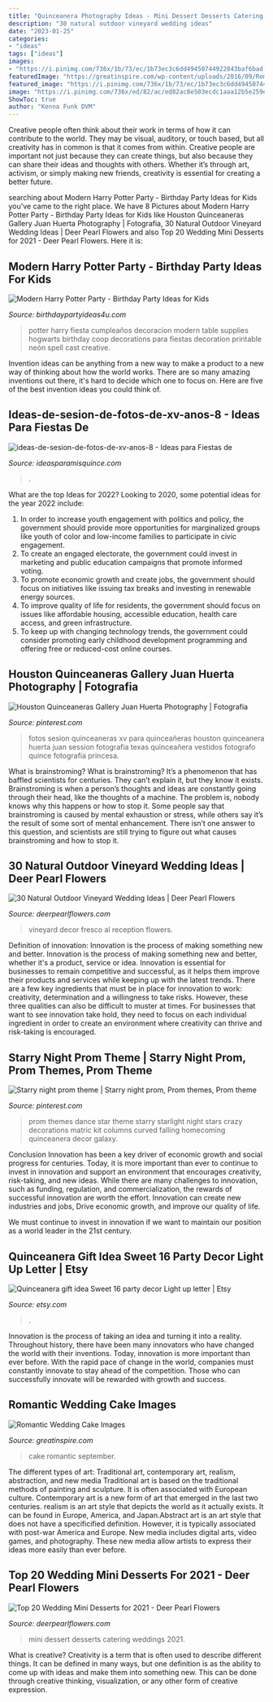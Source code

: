 ```yaml
---
title: "Quinceanera Photography Ideas - Mini Dessert Desserts Catering Weddings 2021"
description: "30 natural outdoor vineyard wedding ideas"
date: "2023-01-25"
categories:
- "ideas"
tags: ["ideas"]
images:
- "https://i.pinimg.com/736x/1b/73/ec/1b73ec3c6dd49450744922843baf6bad--feminine.jpg"
featuredImage: "https://greatinspire.com/wp-content/uploads/2016/09/Romantic-Wedding-Cake-Images-5.jpg"
featured_image: "https://i.pinimg.com/736x/1b/73/ec/1b73ec3c6dd49450744922843baf6bad--feminine.jpg"
image: "https://i.pinimg.com/736x/ed/82/ac/ed82ac8e503ecdc1aaa12b5e259ef149--prom-themes-starry-nights.jpg"
ShowToc: true
author: "Kenna Funk DVM"
---
```



Creative people often think about their work in terms of how it can contribute to the world. They may be visual, auditory, or touch based, but all creativity has in common is that it comes from within. Creative people are important not just because they can create things, but also because they can share their ideas and thoughts with others. Whether it’s through art, activism, or simply making new friends, creativity is essential for creating a better future.

	

		
searching about Modern Harry Potter Party - Birthday Party Ideas for Kids you've came to the right place. We have 8 Pictures about Modern Harry Potter Party - Birthday Party Ideas for Kids like Houston Quinceaneras Gallery Juan Huerta Photography | Fotografia, 30 Natural Outdoor Vineyard Wedding Ideas | Deer Pearl Flowers and also Top 20 Wedding Mini Desserts for 2021 - Deer Pearl Flowers. Here it is:
		
    
## Modern Harry Potter Party - Birthday Party Ideas For Kids

<img loading=lazy src="https://www.birthdaypartyideas4u.com/wp-content/uploads/2016/04/Modern-Harry-Potter-Party-Hogwarts-Food-550x792.jpg" onerror="this.onerror=null;this.src='https://tse4.mm.bing.net/th?id=OIP.A39PmggYQx6IRRS11sLGJQHaKq&amp;pid=15.1';" alt="Modern Harry Potter Party - Birthday Party Ideas for Kids">

_Source: birthdaypartyideas4u.com_

>potter harry fiesta cumpleaños decoracion modern table supplies hogwarts birthday coop decorations para fiestas decoration printable neón spell cast creative. 

	

Invention ideas can be anything from a new way to make a product to a new way of thinking about how the world works. There are so many amazing inventions out there, it's hard to decide which one to focus on. Here are five of the best invention ideas you could think of.

    
## Ideas-de-sesion-de-fotos-de-xv-anos-8 - Ideas Para Fiestas De

<img loading=lazy src="https://ideasparamisquince.com/wp-content/uploads/2016/07/Ideas-de-sesion-de-fotos-de-xv-años-8-1.jpg" onerror="this.onerror=null;this.src='https://tse4.mm.bing.net/th?id=OIP.h9tEwuiRckJLaPH82-iWvQHaLI&amp;pid=15.1';" alt="ideas-de-sesion-de-fotos-de-xv-anos-8 - Ideas para Fiestas de">

_Source: ideasparamisquince.com_

>. 

	

What are the top Ideas for 2022?
Looking to 2020, some potential ideas for the year 2022 include: 
1) In order to increase youth engagement with politics and policy, the government should provide more opportunities for marginalized groups like youth of color and low-income families to participate in civic engagement. 
2) To create an engaged electorate, the government could invest in marketing and public education campaigns that promote informed voting. 
3) To promote economic growth and create jobs, the government should focus on initiatives like issuing tax breaks and investing in renewable energy sources. 
4) To improve quality of life for residents, the government should focus on issues like affordable housing, accessible education, health care access, and green infrastructure. 
5) To keep up with changing technology trends, the government could consider promoting early childhood development programming and offering free or reduced-cost online courses.

    
## Houston Quinceaneras Gallery Juan Huerta Photography | Fotografia

<img loading=lazy src="https://i.pinimg.com/736x/1b/73/ec/1b73ec3c6dd49450744922843baf6bad--feminine.jpg" onerror="this.onerror=null;this.src='https://tse2.mm.bing.net/th?id=OIP.ftuP6YuiABmAWtOI9q0fSQHaLH&amp;pid=15.1';" alt="Houston Quinceaneras Gallery Juan Huerta Photography | Fotografia">

_Source: pinterest.com_

>fotos sesion quinceaneras xv para quinceañeras houston quinceanera huerta juan session fotografia texas quinceañera vestidos fotografo quince fotografía princesa. 

	

What is brainstroming?
What is brainstroming? It’s a phenomenon that has baffled scientists for centuries. They can’t explain it, but they know it exists. Brainstroming is when a person’s thoughts and ideas are constantly going through their head, like the thoughts of a machine. The problem is, nobody knows why this happens or how to stop it. Some people say that brainstroming is caused by mental exhaustion or stress, while others say it’s the result of some sort of mental enhancement. There isn’t one answer to this question, and scientists are still trying to figure out what causes brainstroming and how to stop it.

    
## 30 Natural Outdoor Vineyard Wedding Ideas | Deer Pearl Flowers

<img loading=lazy src="http://www.deerpearlflowers.com/wp-content/uploads/2017/02/Al-fresco-vineyard-reception-decor.jpg" onerror="this.onerror=null;this.src='https://tse4.mm.bing.net/th?id=OIP.75ppD2TTYlkw-Hd_k1Q0FgHaLH&amp;pid=15.1';" alt="30 Natural Outdoor Vineyard Wedding Ideas | Deer Pearl Flowers">

_Source: deerpearlflowers.com_

>vineyard decor fresco al reception flowers. 

	

Definition of innovation: Innovation is the process of making something new and better.
Innovation is the process of making something new and better, whether it's a product, service or idea. Innovation is essential for businesses to remain competitive and successful, as it helps them improve their products and services while keeping up with the latest trends.
There are a few key ingredients that must be in place for innovation to work: creativity, determination and a willingness to take risks. However, these three qualities can also be difficult to muster at times. For businesses that want to see innovation take hold, they need to focus on each individual ingredient in order to create an environment where creativity can thrive and risk-taking is encouraged.

    
## Starry Night Prom Theme | Starry Night Prom, Prom Themes, Prom Theme

<img loading=lazy src="https://i.pinimg.com/736x/ed/82/ac/ed82ac8e503ecdc1aaa12b5e259ef149--prom-themes-starry-nights.jpg" onerror="this.onerror=null;this.src='https://tse3.mm.bing.net/th?id=OIP.9iK0vYsVD_eSIqMrDp-L5QHaHa&amp;pid=15.1';" alt="Starry night prom theme | Starry night prom, Prom themes, Prom theme">

_Source: pinterest.com_

>prom themes dance star theme starry starlight night stars crazy decorations matric kit columns curved falling homecoming quinceanera decor galaxy. 

	

Conclusion
Innovation has been a key driver of economic growth and social progress for centuries. Today, it is more important than ever to continue to invest in innovation and support an environment that encourages creativity, risk-taking, and new ideas.
While there are many challenges to innovation, such as funding, regulation, and commercialization, the rewards of successful innovation are worth the effort. Innovation can create new industries and jobs, Drive economic growth, and improve our quality of life.

We must continue to invest in innovation if we want to maintain our position as a world leader in the 21st century.

    
## Quinceanera Gift Idea Sweet 16 Party Decor Light Up Letter | Etsy

<img loading=lazy src="https://i.etsystatic.com/12704887/r/il/80ac05/1377193165/il_794xN.1377193165_2b6g.jpg" onerror="this.onerror=null;this.src='https://tse2.mm.bing.net/th?id=OIP.UJIvm1_uZD_cPX60mkf-JgHaQb&amp;pid=15.1';" alt="Quinceanera gift idea Sweet 16 party decor Light up letter | Etsy">

_Source: etsy.com_

>. 

	

Innovation is the process of taking an idea and turning it into a reality. Throughout history, there have been many innovators who have changed the world with their inventions. Today, innovation is more important than ever before. With the rapid pace of change in the world, companies must constantly innovate to stay ahead of the competition. Those who can successfully innovate will be rewarded with growth and success.

    
## Romantic Wedding Cake Images

<img loading=lazy src="https://greatinspire.com/wp-content/uploads/2016/09/Romantic-Wedding-Cake-Images-5.jpg" onerror="this.onerror=null;this.src='https://tse2.mm.bing.net/th?id=OIP.5dtsO1k3SxInpCV0BRTiswHaLH&amp;pid=15.1';" alt="Romantic Wedding Cake Images">

_Source: greatinspire.com_

>cake romantic september. 

	

The different types of art: Traditional art, contemporary art, realism, abstraction, and new media
Traditional art is based on the traditional methods of painting and sculpture. It is often associated with European culture. Contemporary art is a new form of art that emerged in the last two centuries. realism is an art style that depicts the world as it actually exists. It can be found in Europe, America, and Japan.Abstract art is an art style that does not have a specificified definition. However, it is typically associated with post-war America and Europe. New media includes digital arts, video games, and photography. These new media allow artists to express their ideas more easily than ever before.

    
## Top 20 Wedding Mini Desserts For 2021 - Deer Pearl Flowers

<img loading=lazy src="https://www.deerpearlflowers.com/wp-content/uploads/2017/07/colorful-mini-wedding-dessert-ideas.jpg" onerror="this.onerror=null;this.src='https://tse3.mm.bing.net/th?id=OIP.VIolUxO-1upYfS1eiiOpLAHaLH&amp;pid=15.1';" alt="Top 20 Wedding Mini Desserts for 2021 - Deer Pearl Flowers">

_Source: deerpearlflowers.com_

>mini dessert desserts catering weddings 2021. 

	

What is creative?
Creativity is a term that is often used to describe different things. It can be defined in many ways, but one definition is as the ability to come up with ideas and make them into something new. This can be done through creative thinking, visualization, or any other form of creative expression.

